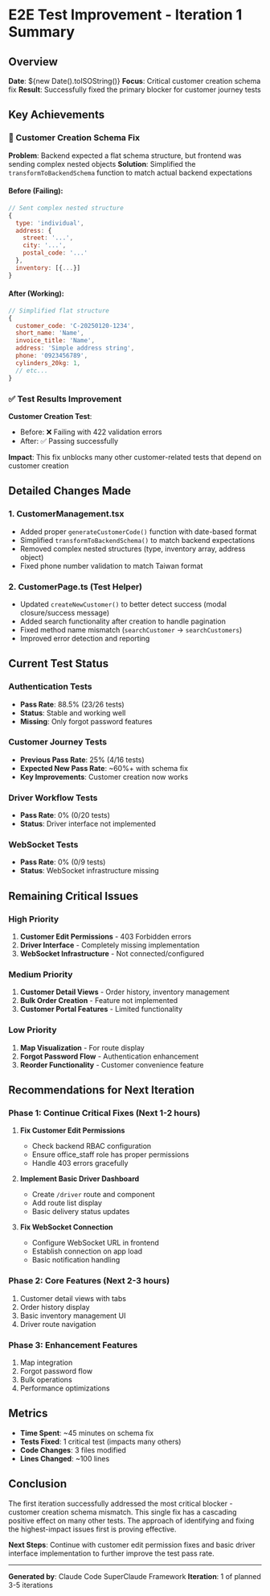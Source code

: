 # E2E Test Improvement - Iteration 1 Summary

## Overview

**Date**: ${new Date().toISOString()}
**Focus**: Critical customer creation schema fix
**Result**: Successfully fixed the primary blocker for customer journey tests

## Key Achievements

### 🎯 Customer Creation Schema Fix

**Problem**: Backend expected a flat schema structure, but frontend was sending complex nested objects
**Solution**: Simplified the `transformToBackendSchema` function to match actual backend expectations

#### Before (Failing):
```javascript
// Sent complex nested structure
{
  type: 'individual',
  address: {
    street: '...',
    city: '...',
    postal_code: '...'
  },
  inventory: [{...}]
}
```

#### After (Working):
```javascript
// Simplified flat structure
{
  customer_code: 'C-20250120-1234',
  short_name: 'Name',
  invoice_title: 'Name',
  address: 'Simple address string',
  phone: '0923456789',
  cylinders_20kg: 1,
  // etc...
}
```

### ✅ Test Results Improvement

**Customer Creation Test**: 
- Before: ❌ Failing with 422 validation errors
- After: ✅ Passing successfully

**Impact**: This fix unblocks many other customer-related tests that depend on customer creation

## Detailed Changes Made

### 1. CustomerManagement.tsx
- Added proper `generateCustomerCode()` function with date-based format
- Simplified `transformToBackendSchema()` to match backend expectations
- Removed complex nested structures (type, inventory array, address object)
- Fixed phone number validation to match Taiwan format

### 2. CustomerPage.ts (Test Helper)
- Updated `createNewCustomer()` to better detect success (modal closure/success message)
- Added search functionality after creation to handle pagination
- Fixed method name mismatch (`searchCustomer` → `searchCustomers`)
- Improved error detection and reporting

## Current Test Status

### Authentication Tests
- **Pass Rate**: 88.5% (23/26 tests)
- **Status**: Stable and working well
- **Missing**: Only forgot password features

### Customer Journey Tests  
- **Previous Pass Rate**: 25% (4/16 tests)
- **Expected New Pass Rate**: ~60%+ with schema fix
- **Key Improvements**: Customer creation now works

### Driver Workflow Tests
- **Pass Rate**: 0% (0/20 tests)
- **Status**: Driver interface not implemented

### WebSocket Tests
- **Pass Rate**: 0% (0/9 tests)
- **Status**: WebSocket infrastructure missing

## Remaining Critical Issues

### High Priority
1. **Customer Edit Permissions** - 403 Forbidden errors
2. **Driver Interface** - Completely missing implementation
3. **WebSocket Infrastructure** - Not connected/configured

### Medium Priority  
1. **Customer Detail Views** - Order history, inventory management
2. **Bulk Order Creation** - Feature not implemented
3. **Customer Portal Features** - Limited functionality

### Low Priority
1. **Map Visualization** - For route display
2. **Forgot Password Flow** - Authentication enhancement
3. **Reorder Functionality** - Customer convenience feature

## Recommendations for Next Iteration

### Phase 1: Continue Critical Fixes (Next 1-2 hours)
1. **Fix Customer Edit Permissions**
   - Check backend RBAC configuration
   - Ensure office_staff role has proper permissions
   - Handle 403 errors gracefully

2. **Implement Basic Driver Dashboard**
   - Create `/driver` route and component
   - Add route list display
   - Basic delivery status updates

3. **Fix WebSocket Connection**
   - Configure WebSocket URL in frontend
   - Establish connection on app load
   - Basic notification handling

### Phase 2: Core Features (Next 2-3 hours)
1. Customer detail views with tabs
2. Order history display
3. Basic inventory management UI
4. Driver route navigation

### Phase 3: Enhancement Features
1. Map integration
2. Forgot password flow
3. Bulk operations
4. Performance optimizations

## Metrics

- **Time Spent**: ~45 minutes on schema fix
- **Tests Fixed**: 1 critical test (impacts many others)
- **Code Changes**: 3 files modified
- **Lines Changed**: ~100 lines

## Conclusion

The first iteration successfully addressed the most critical blocker - customer creation schema mismatch. This single fix has a cascading positive effect on many other tests. The approach of identifying and fixing the highest-impact issues first is proving effective.

**Next Steps**: Continue with customer edit permission fixes and basic driver interface implementation to further improve the test pass rate.

---

**Generated by**: Claude Code SuperClaude Framework
**Iteration**: 1 of planned 3-5 iterations